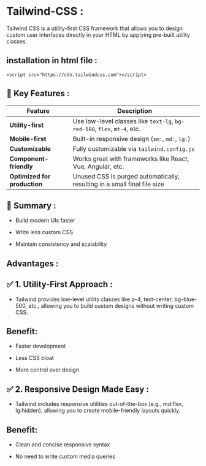 # Tailwind-CSS :
Tailwind CSS is a utility-first CSS framework that allows you to design custom user interfaces directly in your HTML by applying pre-built utility classes.

## installation in html file :
```
<script src="https://cdn.tailwindcss.com"></script>
```

## 🎯 Key Features :
| Feature                      | Description                                                              |
| ---------------------------- | ------------------------------------------------------------------------ |
| **Utility-first**            | Use low-level classes like `text-lg`, `bg-red-500`, `flex`, `mt-4`, etc. |
| **Mobile-first**             | Built-in responsive design (`sm:`, `md:`, `lg:`)                         |
| **Customizable**             | Fully customizable via `tailwind.config.js`                              |
| **Component-friendly**       | Works great with frameworks like React, Vue, Angular, etc.               |
| **Optimized for production** | Unused CSS is purged automatically, resulting in a small final file size |


## 📘 Summary :
- Build modern UIs faster

- Write less custom CSS

- Maintain consistency and scalability

## Advantages :
## ✅ 1. Utility-First Approach :
- Tailwind provides low-level utility classes like p-4, text-center, bg-blue-500, etc., allowing you to build custom designs without writing custom CSS.

## Benefit:

- Faster development

- Less CSS bloat

- More control over design

## ✅ 2. Responsive Design Made Easy :
- Tailwind includes responsive utilities out-of-the-box (e.g., md:flex, lg:hidden), allowing you to create mobile-friendly layouts quickly.

## Benefit:

- Clean and concise responsive syntax

- No need to write custom media queries